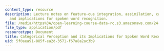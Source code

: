 ```yaml
---
content_type: resource
description: Lecture notes on feature-cue integration, assimilation, categorical perception,
  and implications for spoken word recognition.
file: /media/https%3A/open-learning-course-data-rc.s3.amazonaws.com/24-941j-the-lexicon-and-its-features-spring-2007/5f0aea91885fea2d3571f67a8a2ac3b9_lec12dg_percep.pdf
file_type: application/pdf
resourcetype: Document
title: Categorical Perception and its Implications for Spoken Word Recognition
uid: 5f0aea91-885f-ea2d-3571-f67a8a2ac3b9
---
```

